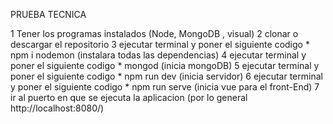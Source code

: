 PRUEBA TECNICA 

1 Tener los programas instalados (Node, MongoDB , visual)
2 clonar o descargar el repositorio
3 ejecutar terminal y poner el siguiente codigo   *  npm i nodemon (instalara todas las dependencias)
4 ejecutar terminal y poner el siguiente codigo   *  mongod (inicia mongoDB)
5 ejecutar terminal y poner el siguiente codigo   *  npm run dev (inicia servidor)
6 ejecutar terminal y poner el siguiente codigo   *  npm run serve (inicia vue para el front-End)
7 ir al puerto en que se ejecuta la aplicacion (por lo general http://localhost:8080/)
